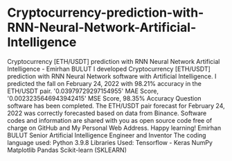 # Cryptocurrency-prediction-with-RNN-Neural-Network-Artificial-Intelligence
Cryptocurrency [ETH/USDT] prediction with RNN Neural Network Artificial Intelligence - Emirhan BULUT I developed Cryptocurrency [ETH/USDT] prediction with RNN Neural Network software with Artificial Intelligence. I predicted the fall on February 24, 2022 with 98.21% accuracy in the ETH/USDT pair. '0.03979729297154955' MAE Score, '0.0023235646943942415' MSE Score, 98.35% Accuracy Question software has been completed.  The ETH/USDT pair forecast for February 24, 2022 was correctly forecasted based on data from Binance.  Software codes and information are shared with you as open source code free of charge on GitHub and My Personal Web Address.  Happy learning!  Emirhan BULUT  Senior Artificial Intelligence Engineer and Inventor  The coding language used: Python 3.9.8  Libraries Used: Tensorflow - Keras  NumPy  Matplotlib  Pandas  Scikit-learn (SKLEARN)
